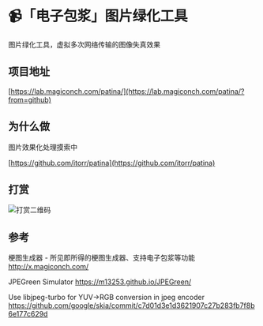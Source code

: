 # 📹「电子包浆」图片绿化工具

图片绿化工具，虚拟多次网络传输的图像失真效果

## 项目地址
[https://lab.magiconch.com/patina/](https://lab.magiconch.com/patina/?from=github)

## 为什么做
图片效果化处理摸索中

[https://github.com/itorr/patina](https://github.com/itorr/patina)

## 打赏
![打赏二维码](https://lab.magiconch.com/nbnhhsh/sponsor.png)

## 参考

梗图生成器 - 所见即所得的梗图生成器、支持电子包浆等功能
http://x.magiconch.com/

JPEGreen Simulator
https://m13253.github.io/JPEGreen/

Use libjpeg-turbo for YUV->RGB conversion in jpeg encoder
https://github.com/google/skia/commit/c7d01d3e1d3621907c27b283fb7f8b6e177c629d